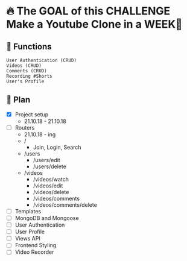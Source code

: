 # 🔥 The GOAL of this CHALLENGE <br/> Make a Youtube Clone in a WEEK📅

## 🚀 Functions

    User Authentication (CRUD)
    Videos (CRUD)
    Comments (CRUD)
    Recording #Shorts
    User's Profile

## 📑 Plan

- [x] Project setup
  - 21.10.18 - 21.10.18
- [ ] Routers
  - 21.10.18 - ing
  - /
    - Join, Login, Search
  - /users
    - /users/edit
    - /users/delete
  - /videos
    - /videos/watch
    - /videos/edit
    - /videos/delete
    - /videos/comments
    - /videos/comments/delete
- [ ] Templates
- [ ] MongoDB and Mongoose
- [ ] User Authentication
- [ ] User Profile
- [ ] Views API
- [ ] Frontend Styling
- [ ] Video Recorder
